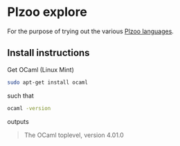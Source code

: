 # Plzoo explore

For the purpose of trying out the various [Plzoo languages](http://andrej.com/plzoo/).

## Install instructions
Get OCaml (Linux Mint)
```bash
sudo apt-get install ocaml
```

such that
```bash
ocaml -version
```
outputs
> The OCaml toplevel, version 4.01.0
